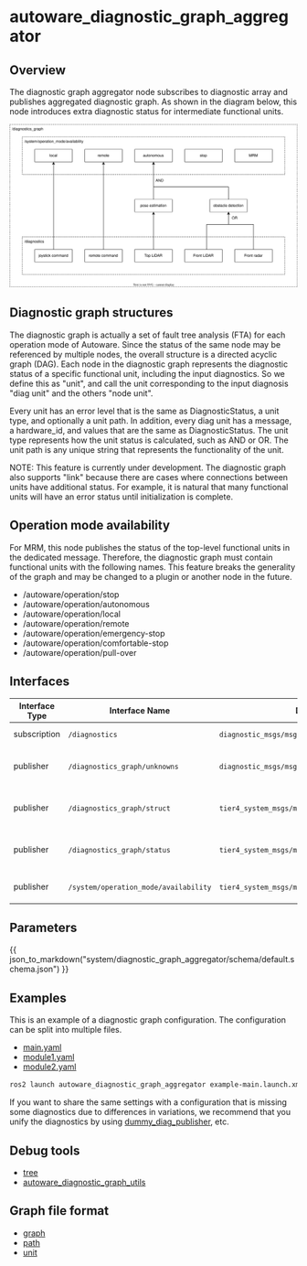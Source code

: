 # autoware_diagnostic_graph_aggregator

## Overview

The diagnostic graph aggregator node subscribes to diagnostic array and publishes aggregated diagnostic graph.
As shown in the diagram below, this node introduces extra diagnostic status for intermediate functional units.

![overview](./doc/overview.drawio.svg)

## Diagnostic graph structures

The diagnostic graph is actually a set of fault tree analysis (FTA) for each operation mode of Autoware.
Since the status of the same node may be referenced by multiple nodes, the overall structure is a directed acyclic graph (DAG).
Each node in the diagnostic graph represents the diagnostic status of a specific functional unit, including the input diagnostics.
So we define this as "unit", and call the unit corresponding to the input diagnosis "diag unit" and the others "node unit".

Every unit has an error level that is the same as DiagnosticStatus, a unit type, and optionally a unit path.
In addition, every diag unit has a message, a hardware_id, and values that are the same as DiagnosticStatus.
The unit type represents how the unit status is calculated, such as AND or OR.
The unit path is any unique string that represents the functionality of the unit.

NOTE: This feature is currently under development.
The diagnostic graph also supports "link" because there are cases where connections between units have additional status.
For example, it is natural that many functional units will have an error status until initialization is complete.

## Operation mode availability

For MRM, this node publishes the status of the top-level functional units in the dedicated message.
Therefore, the diagnostic graph must contain functional units with the following names.
This feature breaks the generality of the graph and may be changed to a plugin or another node in the future.

- /autoware/operation/stop
- /autoware/operation/autonomous
- /autoware/operation/local
- /autoware/operation/remote
- /autoware/operation/emergency-stop
- /autoware/operation/comfortable-stop
- /autoware/operation/pull-over

## Interfaces

| Interface Type | Interface Name                        | Data Type                                         | Description                        |
| -------------- | ------------------------------------- | ------------------------------------------------- | ---------------------------------- |
| subscription   | `/diagnostics`                        | `diagnostic_msgs/msg/DiagnosticArray`             | Diagnostics input.                 |
| publisher      | `/diagnostics_graph/unknowns`         | `diagnostic_msgs/msg/DiagnosticArray`             | Diagnostics not included in graph. |
| publisher      | `/diagnostics_graph/struct`           | `tier4_system_msgs/msg/DiagGraphStruct`           | Diagnostic graph (static part).    |
| publisher      | `/diagnostics_graph/status`           | `tier4_system_msgs/msg/DiagGraphStatus`           | Diagnostic graph (dynamic part).   |
| publisher      | `/system/operation_mode/availability` | `tier4_system_msgs/msg/OperationModeAvailability` | Operation mode availability.       |

## Parameters

{{ json_to_markdown("system/diagnostic_graph_aggregator/schema/default.schema.json") }}

## Examples

This is an example of a diagnostic graph configuration. The configuration can be split into multiple files.

- [main.yaml](./example/graph/main.yaml)
- [module1.yaml](./example/graph/module1.yaml)
- [module2.yaml](./example/graph/module2.yaml)

```bash
ros2 launch autoware_diagnostic_graph_aggregator example-main.launch.xml
```

If you want to share the same settings with a configuration that is missing some diagnostics due to differences in variations, we recommend that you unify the diagnostics by using [dummy_diag_publisher](../autoware_dummy_diag_publisher/README.md), etc.

## Debug tools

- [tree](./doc/tool/tree.md)
- [autoware_diagnostic_graph_utils](../autoware_diagnostic_graph_utils/README.md)

## Graph file format

- [graph](./doc/format/graph.md)
- [path](./doc/format/path.md)
- [unit](./doc/format/unit.md)
